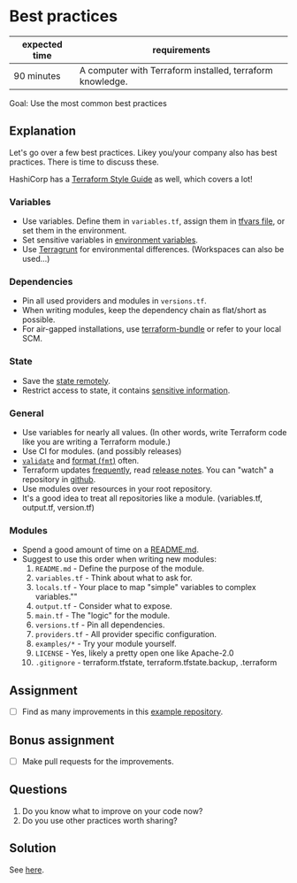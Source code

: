 # Best practices

|expected time|requirements                                             |
|-------------|---------------------------------------------------------|
|90 minutes   |A computer with Terraform installed, terraform knowledge.|

Goal: Use the most common best practices

## Explanation

Let's go over a few best practices. Likey you/your company also has best practices. There is time to discuss these.

HashiCorp has a [Terraform Style Guide](https://developer.hashicorp.com/terraform/language/style) as well, which covers a lot!

### Variables

- Use variables. Define them in `variables.tf`, assign them in [tfvars file](https://www.terraform.io/docs/configuration/variables.html#variable-definitions-tfvars-files), or set them in the environment.
- Set sensitive variables in [environment variables](https://www.terraform.io/docs/commands/environment-variables.html#tf_var_name).
- Use [Terragrunt](https://terragrunt.gruntwork.io/) for environmental differences. (Workspaces can also be used...)

### Dependencies

- Pin all used providers and modules in `versions.tf`.
- When writing modules, keep the dependency chain as flat/short as possible.
- For air-gapped installations, use [terraform-bundle](https://github.com/hashicorp/terraform/tree/master/tools/terraform-bundle) or refer to your local SCM.

### State

- Save the [state remotely](https://www.terraform.io/docs/state/remote.html).
- Restrict access to state, it contains [sensitive information](https://developer.hashicorp.com/terraform/language/state/sensitive-data).

### General

- Use variables for nearly all values. (In other words, write Terraform code like you are writing a Terraform module.)
- Use CI for modules. (and possibly releases)
- [`validate`](https://www.terraform.io/docs/commands/validate.html) and [format (`fmt`)](https://www.terraform.io/docs/commands/fmt.html) often.
- Terraform updates [frequently](https://releases.hashicorp.com/terraform/), read [release notes](https://github.com/hashicorp/terraform/blob/master/CHANGELOG.md). You can "watch" a repository in [github](https://github.com/hashicorp/terraform).
- Use modules over resources in your root repository.
- It's a good idea to treat all repositories like a module. (variables.tf, output.tf, version.tf)

### Modules

- Spend a good amount of time on a [README.md](https://www.makeareadme.com/).
- Suggest to use this order when writing new modules:
  1. `README.md` - Define the purpose of the module.
  2. `variables.tf` - Think about what to ask for.
  3. `locals.tf` - Your place to map "simple" variables to complex variables.""
  4. `output.tf` - Consider what to expose.
  5. `main.tf` - The "logic" for the module.
  7. `versions.tf` - Pin all dependencies.
  8. `providers.tf` - All provider specific configuration.
  9. `examples/*` - Try your module yourself.
  10. `LICENSE` - Yes, likely a pretty open one like Apache-2.0
  11. `.gitignore` - terraform.tfstate, terraform.tfstate.backup, .terraform

## Assignment

- [ ] Find as many improvements in this [example repository](https://github.com/robertdebock/terraform-demo/).

## Bonus assignment

- [ ] Make pull requests for the improvements.

## Questions

1. Do you know what to improve on your code now?
2. Do you use other practices worth sharing?

## Solution

See [here](best-practices-solution.md).
